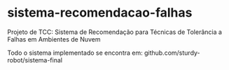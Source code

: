 # sistema-recomendacao-falhas
Projeto de TCC: Sistema de Recomendação para Técnicas de Tolerância a Falhas em Ambientes de Nuvem

Todo o sistema implementado se encontra em: github.com/sturdy-robot/sistema-final
